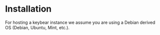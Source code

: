 # Installation

For hosting a keybear instance we assume you are using a Debian derived OS (Debian, Ubuntu, Mint, etc.).

